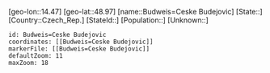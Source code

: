﻿---
location: [48.97,14.47]
mapzoom: [7,12] 
mapmarker: city 
type: City
tags:
- geo/City


SpocWebEntityId: 29401
isDeleted: false
confidential: public

---
[geo-lon::14.47]
[geo-lat::48.97]
[name::Budweis=Ceske Budejovic]
[State::]
[Country::Czech_Rep.]
[StateId::]
[Population::]
[Unknown::]


```leaflet
id: Budweis=Ceske Budejovic
coordinates: [[Budweis=Ceske Budejovic]]
markerFile: [[Budweis=Ceske Budejovic]]
defaultZoom: 11 
maxZoom: 18
```
